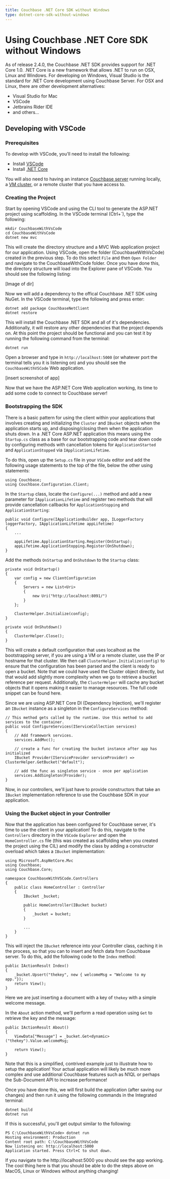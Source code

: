 ```yaml
---
title: Couchbase .NET Core SDK without Windows
type: dotnet-core-sdk-without-windows
---
```


# Using Couchbase .NET Core SDK without Windows #
As of release 2.4.0, the Couchbase .NET SDK provides support for .NET Core 1.0. .NET Core is a new framework that allows .NET to run on OSX, Linux and Windows. For developing on Windows, Visual Studio is the standard for .NET Core development using Couchbase Server. For OSX and Linux, there are other development alternatives:

- Visual Studio for Mac
- VSCode
- Jetbrains Rider IDE
- and others...

## Developing with VSCode ##

### Prerequisites ###
To develop with VSCode, you'll need to install the following:

- Install [VSCode](http://code.visualstudio.com/Docs/setup "VSCode")
- Install [.NET Core](http://code.visualstudio.com/Docs/setup ".NET Core")

You will also need to having an instance [Couchbase server](https://www.couchbase.com/downloads) running locally, a [VM cluster](https://github.com/couchbaselabs/vagrants), or a remote cluster that you have access to. 

### Creating the Project ###
Start by opening VSCode and using the CLI tool to generate the ASP.NET project using scaffolding. In the VSCode terminal (Ctrl+`), type the following:

    mkdir CouchbaseWithVsCode
	cd CouchbaseWithVsCode
	dotnet new mvc

This will create the directory structure and a MVC Web application project for our application. Using VSCode, open the folder (CouchbaseWithVsCode) created in the previous step. To do this select `File` and then `Open Folder` and navigate to the CouchbaseWithCode folder. Once you have done this, the directory structure will load into the Explorer pane of VSCode. You should see the following listing:

[Image of dir]

Now we will add a dependency to the offical Couchbase .NET SDK using NuGet. In the VSCode terminal, type the following and press enter:

	dotnet add package CouchbaseNetClient
	dotnet restore

This will install the Couchbase .NET SDK and all of it's dependencies. Additionally, it will restore any other dependencies that the project depends on. At this point the project should be functional and you can test it by running the following command from  the terminal:
	
	dotnet run

Open a browser and type in `http://localhost:5000` (or whatever port the terminal tells you it is listening on) and you should see the `CouchbaseWithVSCode` Web application.

[insert screenshot of app]


Now that we have the ASP.NET Core Web application working, its time to add some code to connect to Couchbase server! 

### Bootstrapping the SDK ###

There is a basic pattern for using the client within your applications that involves creating and initializing the `Cluster` and `IBucket` objects when the application starts up, and disposing/closing them when the application shuts down. In a .NET Core ASP.NET application this means using the `Startup.cs` class as a base for our bootstrapping code and tear down code by configuring methods with cancellation tokens for `ApplicationStarted` and `ApplicationStopped` via `IApplicationLifetime`. 

To do this, open up the `Setup.cs` file in your `VSCode` editor and add the following usage statements to the top of the file, below the other using statements:

	using Couchbase;
	using Couchbase.Configuration.Client;

In the `Startup` class, locate the `Configure(...)` method and add a new parameter for `IApplicationLifetime` and register two methods that will provide cancellation callbacks for `ApplicationStopping` and `ApplicationStarting`:

	public void Configure(IApplicationBuilder app, ILoggerFactory loggerFactory, IApplicationLifetime appLifetime)
	{
		...
		
		appLifetime.ApplicationStarting.Register(OnStartup);
		appLifetime.ApplicationStopping.Register(OnShutdown);
	}

Add the methods `OnStartup` and `OnShutdown` to the `Startup` class:

	private void OnStartup()
	{
		var config = new ClientConfiguration
        {
            Servers = new List<Uri>
            {
                new Uri("http://localhost:8091/")
            }
        };
		
		ClusterHelper.Initialize(config);
	} 

	private void OnShutdown()
	{
		ClusterHelper.Close();
	}

This will create a default configuration that uses localhost as the bootstrapping server, if you are using a VM or a remote cluster, use the IP or hostname for that cluster. We then call `ClusterHelper.Initialize(config)` to ensure that the configuration has been parsed and the client is ready to open a bucket. Note that we could have used the Cluster object directly, but that would add slightly more complexity when we go to retrieve a bucket reference per request. Additionally, the `ClusterHelper` will cache any bucket objects that it opens making it easier to manage resources. The full code snippet can be found here.

Since we are using ASP.NET Core DI (Dependency Injection), we'll register an `IBucket` instance as a singleton in the `ConfigureServices` method:

    // This method gets called by the runtime. Use this method to add services to the container.
    public void ConfigureServices(IServiceCollection services)
    {
        // Add framework services.
        services.AddMvc();

        // create a func for creating the bucket instance after app has initialized
        IBucket Provider(IServiceProvider serviceProvider) => ClusterHelper.GetBucket("default");

        // add the func as singleton service - once per application
        services.AddSingleton(Provider);
    }

Now, in our controllers, we'll just have to provide constructors that take an `IBucket` implementation reference to use the Couchbase SDK in your application.

### Using the Bucket object in your Controller ###
Now that the application has been configured for Couchbase server, it's time to use the client in your application! To do this, navigate to the `Controllers` directory in the `VSCode` `Explorer` and open the `HomeController.cs` file (this was created as scaffolding when you created the project using the CIL) and modify the class by adding a constructor overload which takes a `IBucket` implementation:

	using Microsoft.AspNetCore.Mvc
	using Couchbase;
	using Couchbase.Core;

	namespace CouchbaseWithVSCode.Controllers
	{
		public class HomeController : Controller
		{
			IBucket _bucket;

			public HomeController(IBucket bucket)
			{
				_bucket = bucket;
			}
	
			...
		}	
	}

This will inject the `IBucket` reference into your Controller class, caching it in the process, so that you can to insert and fetch data from Couchbase server. To do this, add the following code to the `Index` method:	


    public IActionResult Index()
    {
        _bucket.Upsert("thekey", new { welcomeMsg = "Welcome to my app."});
        return View();
    }

Here we are just inserting a document with a key of `thekey` with a simple welcome message.
 
In the `About` action method, we'll perform a read operation using `Get` to retrieve the key and the message: 

    public IActionResult About()
    {
        ViewData["Message"] = _bucket.Get<dynamic>("thekey").Value.welcomeMsg;

        return View();
    }

Note that this is a simplified, contrived example just to illustrate how to setup the application! Your actual application will likely be much more complex and use additional Couchbase features such as N1QL or perhaps the Sub-Document API to increase performance!

Once you have done this, we will first build the application (after saving our changes) and then run it using the following commands in the Integrated terminal:

	dotnet build
    dotnet run

If this is successful, you'll get output similar to the following:
	
	PS C:\CouchbaseWithVsCode> dotnet run
	Hosting environment: Production
	Content root path: C:\CouchbaseWithVsCode
	Now listening on: http://localhost:5000
	Application started. Press Ctrl+C to shut down.

If you navigate to the http://localhost:5000 you should see the app working. The cool thing here is that you should be able to do the steps above on MacOS, Linux or Windows without anything changing!





